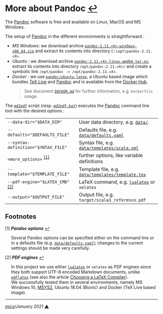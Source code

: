 # <span id="top">More about Pandoc</span> <span style="size:25%;"><a href="../README.md" title="Back to README">↩</a></span>
<!-- created by mics (https://github.com/michelou/) on December 2020 -->

The [Pandoc] software is free and available on Linux, MacOS and MS Windows.

The setup of [Pandoc] in the different environments is straightforward :
- *MS Windows*: we download archive [`pandoc-2.11.<X>-windows-x86_64.zip`][pandoc_downloads] and extract its contents into directory `C:\opt\pandoc-2.11.<X>`.
- *Ubuntu* : we download archive [`pandoc-2.11.<X>-linux-amd64.tar.gz`][pandoc_downloads], extract its contents into directory `/opt/pandoc-2.11.<X>/` and create a symbolic link `/opt/pandoc -> /opt/pandoc-2.11.<X>`.
- *Docker* : we use [`pandoc/ubuntu-latex`][docker_pandoc], a Ubuntu based image which bundles [TeX Live][tex_live] and [Pandoc] and is available from the [Docker Hub][docker_hub].
  > See document [`DOCKER.md`](./DOCKER.md) for further information, e.g. `Dockerfile` usage.


The [`md2pdf`](../md2pdf) script (resp. [`md2pdf.bat`](../md2pdf.bat)) executes the [Pandoc](https://pandoc.org/) command line tool with the desired options :

<table style="max-width:720px;">
<tr>
  <td><code>--data-dir="$DATA_DIR"</code></td>
  <td>User data directory, e.g. <a href="../data/"><code>data/</code></a>.</td>
</tr>
<tr>
  <td><code>--defaults="$DEFAULTS_FILE"</code></td>
  <td>Defaults file, e.g. <a href="../data/defaults.yaml"><code>data/defaults.yaml</code></a></td>
</tr>
<tr>
  <td><code>--syntax-definition="$YNTAX_FILE"</code></td>
  <td>Syntax file, e.g. <a href="../data/templates/scala.xml"><code>data/templates/scala.xml</code></a></td>
</tr>
<tr>
  <td><i><code>&lt;more_options&gt;</code></i> <sup id="anchor_01"><a href="#footnote_01">[1]</a></sup></td>
  <td>further options, like variable definitions</td>
</tr>
<tr>
  <td><code>--template="$TEMPLATE_FILE"</code></td>
  <td>Template file, e.g. <a href="../data/templates/template.tex"><code>data/templates/template.tex</code></a></td>
</tr>
<tr>
  <td><code>--pdf-engine="$LATEX_CMD"</code> <sup id="anchor_02"><a href="#footnote_02">[2]</a></sup></td>
  <td>LaTeX command, e.g. <a href="http://www.luatex.org/"><code>lualatex</code></a> or <code>xelatex</code></td>
</tr>
<tr>
  <td><code>--output="$OUTPUT_FILE"</code></td>
  <td>Output file, e.g. <code>target/scala3_reference.pdf</code></td>
</tr>
</table>

## <span id="footnotes">Footnotes</span>

<span id="footnote_01">[1]</span> ***Pandoc options*** [↩](#anchor_01)

<p style="margin:0 0 1em 20px;">
Several Pandoc options can be specified either on the command line or in a defaults file (e.g. <a href="../data/defaults.yaml"><code>data/defaults.yaml</code></a>); changes to the current settings should be made very carefully.
</p>

<span id="footnote_02">[2]</span> ***PDF engines*** [↩](#anchor_02)

<p style="margin:0 0 1em 20px;">
In this project we use either <a href="http://www.luatex.org/"><code>lualatex</code></a> or <code>xelatex</code> as PDF engines since they both support UTF-8 encoded Markdown documents, unlike <a href="https://linux.die.net/man/1/pdflatex"><code>pdflatex</code></a> (see also the article <a href="https://www.overleaf.com/learn/latex/Choosing%20a%20LaTeX%20Compiler">Choosing a LaTeX Compiler</a>).<br/>We successfully tested them in several environments, namely MS Windows 10, <a href="https://www.msys2.org/">MSYS2</a>, Ubuntu 18.04 (Bionic) and Docker (TeX Live based image).
</p>

***

*[mics](https://github.com/michelou/)/January 2021* [**&#9650;**](#top "Back to top")
<span id="bottom">&nbsp;</span>

[docker_entrypoint]: https://docs.docker.com/engine/reference/builder/#entrypoint "ENTRYPOINT instruction"
[docker_env]: https://docs.docker.com/engine/reference/builder/#env
[docker_hub]: https://hub.docker.com/
[docker_pandoc]: https://hub.docker.com/r/pandoc/ubuntu-latex
[pandoc]: https://pandoc.org/ "A universal document converter"
[pandoc_downloads]: https://github.com/jgm/pandoc/releases/
[tex_live]: https://tug.org/texlive/
